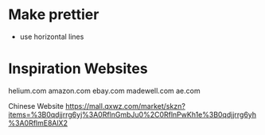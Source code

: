 # Make prettier
- use horizontal lines

# Inspiration Websites
helium.com
amazon.com
ebay.com
madewell.com
ae.com

Chinese Website
https://mall.qxwz.com/market/skzn?items=%3B0qdjjrrg6yj%3A0RflnGmbJu0%2C0RflnPwKh1e%3B0qdjjrrg6yh%3A0RflmE8AlX2